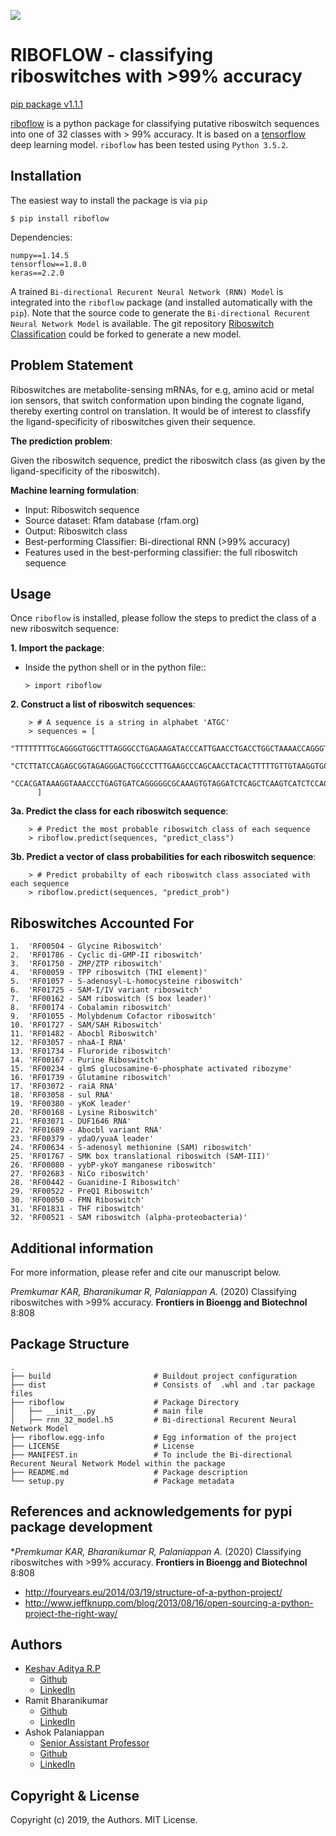 ![](https://img.shields.io/pypi/l/riboflow)
# RIBOFLOW - classifying riboswitches with >99% accuracy

[pip package v1.1.1](https://pypi.org/project/riboflow/)

[riboflow](https://test.pypi.org/project/riboflow/) is a python package for classifying putative riboswitch sequences into one of 32 classes with > 99% accuracy. It is based on a [tensorflow](https://www.tensorflow.org) deep learning model. ``riboflow`` has been tested using ``Python 3.5.2``. 

Installation
------------

The easiest way to install the package is via ``pip``

    $ pip install riboflow
    
Dependencies:
    
    numpy==1.14.5
    tensorflow==1.8.0   
    keras==2.2.0 
    
A trained ``Bi-directional Recurent Neural Network (RNN) Model`` is integrated into the ``riboflow`` package (and installed automatically with the ``pip``). Note that the source code to generate the ``Bi-directional Recurent Neural Network Model`` is available. The git repository [Riboswitch Classification](https://github.com/RiboswitchClassifier/RiboswitchClassification) could be forked to generate a new model.

Problem Statement
-------------------
Riboswitches are metabolite-sensing mRNAs, for e.g, amino acid or metal ion sensors, that switch conformation upon binding the cognate ligand, thereby exerting control on translation. It would be of interest to classfify the ligand-specificity of riboswitches given their sequence. 

**The prediction problem**:

Given the riboswitch sequence, predict the riboswitch class (as given by the ligand-specificity of the riboswitch).

**Machine learning formulation**:
 - Input: Riboswitch sequence
 - Source dataset: Rfam database (rfam.org)
 - Output: Riboswitch class 
 - Best-performing Classifier: Bi-directional RNN (>99% accuracy)
 - Features used in the best-performing classifier: the full riboswitch sequence

Usage
-------------------

Once `riboflow` is installed, please follow the steps to predict the class of a new riboswitch sequence:

**1. Import the package**:

  - Inside the python shell or in the python file::

        > import riboflow

**2. Construct a list of riboswitch sequences**:

        > # A sequence is a string in alphabet 'ATGC'
        > sequences = [
            "TTTTTTTTGCAGGGGTGGCTTTAGGGCCTGAGAAGATACCCATTGAACCTGACCTGGCTAAAACCAGGGTAGGGAATTGCAGAAATGTCCTCATT",
            "CTCTTATCCAGAGCGGTAGAGGGACTGGCCCTTTGAAGCCCAGCAACCTACACTTTTTGTTGTAAGGTGCTAACCTGAGCAGGAGAAATCCTGACCGATGAGAG",
            "CCACGATAAAGGTAAACCCTGAGTGATCAGGGGGCGCAAAGTGTAGGATCTCAGCTCAAGTCATCTCCAGATAAGAAATATCAGAAAGATAGCCTTACTGCCGAA"
          ]

**3a. Predict the class for each riboswitch sequence**:

        > # Predict the most probable riboswitch class of each sequence
        > riboflow.predict(sequences, "predict_class")
        
**3b. Predict a vector of class probabilities for each riboswitch sequence**:

        > # Predict probabilty of each riboswitch class associated with each sequence 
        > riboflow.predict(sequences, "predict_prob")

Riboswitches Accounted For 
------------

    1.  'RF00504 - Glycine Riboswitch'
    2.  'RF01786 - Cyclic di-GMP-II riboswitch'
    3.  'RF01750 - ZMP/ZTP riboswitch'
    4.  'RF00059 - TPP riboswitch (THI element)'
    5.  'RF01057 - S-adenosyl-L-homocysteine riboswitch'
    6.  'RF01725 - SAM-I/IV variant riboswitch'
    7.  'RF00162 - SAM riboswitch (S box leader)'
    8.  'RF00174 - Cobalamin riboswitch'
    9.  'RF01055 - Molybdenum Cofactor riboswitch'
    10. 'RF01727 - SAM/SAH Riboswitch'
    11. 'RF01482 - Abocbl Riboswitch'
    12. 'RF03057 - nhaA-I RNA'
    13. 'RF01734 - Fluroride riboswitch'
    14. 'RF00167 - Purine Riboswitch'
    15. 'RF00234 - glmS glucosamine-6-phosphate activated ribozyme'
    16. 'RF01739 - Glutamine riboswitch'
    17. 'RF03072 - raiA RNA'
    18. 'RF03058 - sul RNA'
    19. 'RF00380 - yKoK leader'
    20. 'RF00168 - Lysine Riboswitch'
    21. 'RF03071 - DUF1646 RNA'
    22. 'RF01689 - Abocbl variant RNA'
    23. 'RF00379 - ydaO/yuaA leader'
    24. 'RF00634 - S-adenosyl methionine (SAM) riboswitch'
    25. 'RF01767 - SMK box translational riboswitch (SAM-III)'
    26. 'RF00080 - yybP-ykoY manganese riboswitch'
    27. 'RF02683 - NiCo riboswitch'
    28. 'RF00442 - Guanidine-I Riboswitch'
    29. 'RF00522 - PreQ1 Riboswitch'
    30. 'RF00050 - FMN Riboswitch'
    31. 'RF01831 - THF riboswitch'
    32. 'RF00521 - SAM riboswitch (alpha-proteobacteria)'
    
Additional information
-----
For more information, please refer and cite our manuscript below. 

*Premkumar KAR, Bharanikumar R, Palaniappan A.* (2020) Classifying riboswitches with >99% accuracy. **Frontiers in Bioengg and Biotechnol** 8:808

Package Structure
-----

    .
    ├── build                       # Buildout project configuration
    ├── dist                        # Consists of  .whl and .tar package files
    ├── riboflow                    # Package Directory
    │   ├── __init__.py             # main file
    │   ├── rnn_32_model.h5         # Bi-directional Recurent Neural Network Model
    ├── riboflow.egg-info           # Egg information of the project
    ├── LICENSE                     # License
    ├── MANIFEST.in                 # To include the Bi-directional Recurent Neural Network Model within the package
    ├── README.md                   # Package description
    └── setup.py                    # Package metadata

References and acknowledgements for pypi package development
----------

  **Premkumar KAR, Bharanikumar R, Palaniappan A.* (2020) Classifying riboswitches with >99% accuracy. **Frontiers in Bioengg and Biotechnol** 8:808
  * http://fouryears.eu/2014/03/19/structure-of-a-python-project/
  * http://www.jeffknupp.com/blog/2013/08/16/open-sourcing-a-python-project-the-right-way/
  
Authors
----------

  * [Keshav Aditya R.P](https://keshavadityarp.github.io)
    - [Github](https://github.com/KeshavAdityaRP)
    - [LinkedIn](https://www.linkedin.com/in/keshavadityarp/)
  * Ramit Bharanikumar
    - [Github](https://github.com/ramit29)
    - [LinkedIn](https://www.linkedin.com/in/ramit-bharanikumar-12a014114/)
  * Ashok Palaniappan
    - [Senior Assistant Professor](http://www.sastra.edu/staffprofiles/schools/scbt.php?staff_id=C2164)
    - [Github](https://github.com/apalania)
    - [LinkedIn](https://www.linkedin.com/in/ashokpalaniappan/)


Copyright & License
-------------------

Copyright (c) 2019, the Authors. MIT License.

